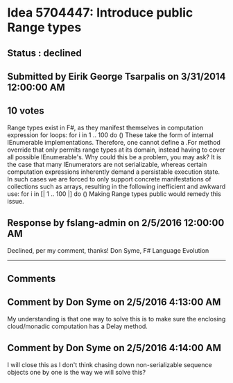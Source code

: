 # Idea 5704447: Introduce public Range types #

## Status : declined

## Submitted by Eirik George Tsarpalis on 3/31/2014 12:00:00 AM

## 10 votes

Range types exist in F#, as they manifest themselves in computation expression for loops:
for i in 1 .. 100 do ()
These take the form of internal IEnumerable implementations. Therefore, one cannot define a .For method override that only permits range types at its domain, instead having to cover all possible IEnumerable's.
Why could this be a problem, you may ask? It is the case that many IEnumerators are not serializable, whereas certain computation expressions inherently demand a persistable execution state. In such cases we are forced to only support concrete manifestations of collections such as arrays, resulting in the following inefficient and awkward use:
for i in [| 1 .. 100 |] do ()
Making Range types public would remedy this issue.



## Response by fslang-admin on 2/5/2016 12:00:00 AM

Declined, per my comment, thanks!
Don Syme, F# Language Evolution

------------------------
## Comments


## Comment by Don Syme on 2/5/2016 4:13:00 AM
My understanding is that one way to solve this is to make sure the enclosing cloud/monadic computation has a Delay method.


## Comment by Don Syme on 2/5/2016 4:14:00 AM
I will close this as I don't think chasing down non-serializable sequence objects one by one is the way we will solve this?

